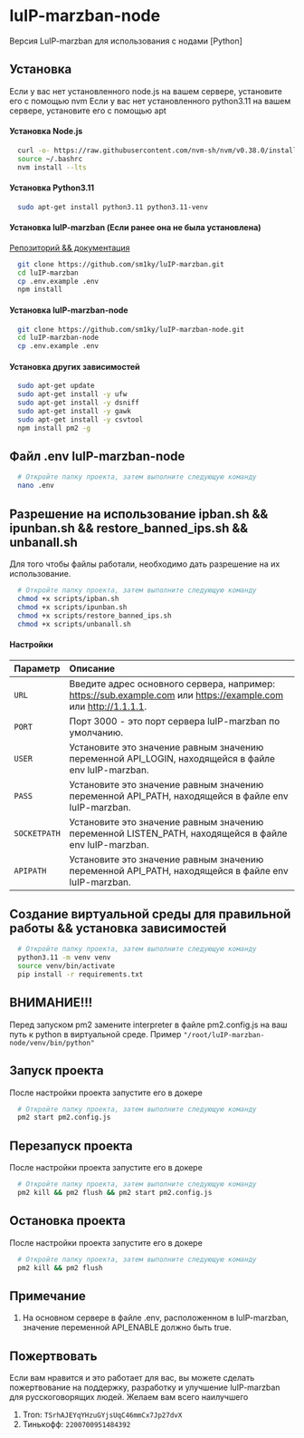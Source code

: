 # luIP-marzban-node
Версия LuIP-marzban для использования с нодами [Python]

## Установка

Если у вас нет установленного node.js на вашем сервере, установите его с помощью nvm
Если у вас нет установленного python3.11 на вашем сервере, установите его с помощью apt

#### Установка Node.js
```bash
  curl -o- https://raw.githubusercontent.com/nvm-sh/nvm/v0.38.0/install.sh | bash
  source ~/.bashrc
  nvm install --lts
```

#### Установка Python3.11
```bash
  sudo apt-get install python3.11 python3.11-venv
```


#### Установка luIP-marzban (Если ранее она не была установлена)
[Репозиторий && документация](https://github.com/sm1ky/luIP-marzban.git)
```bash
  git clone https://github.com/sm1ky/luIP-marzban.git
  cd luIP-marzban
  cp .env.example .env
  npm install
```


#### Установка luIP-marzban-node
```bash
  git clone https://github.com/sm1ky/luIP-marzban-node.git
  cd luIP-marzban-node
  cp .env.example .env
```


#### Установка других зависимостей

```bash
  sudo apt-get update
  sudo apt-get install -y ufw
  sudo apt-get install -y dsniff
  sudo apt-get install -y gawk
  sudo apt-get install -y csvtool
  npm install pm2 -g
```


## Файл .env luIP-marzban-node 
```bash
  # Откройте папку проекта, затем выполните следующую команду
  nano .env
```


## Разрешение на использование ipban.sh && ipunban.sh && restore_banned_ips.sh && unbanall.sh
Для того чтобы файлы работали, необходимо дать разрешение на их использование.
```bash
  # Откройте папку проекта, затем выполните следующую команду
  chmod +x scripts/ipban.sh
  chmod +x scripts/ipunban.sh
  chmod +x scripts/restore_banned_ips.sh
  chmod +x scripts/unbanall.sh
```


#### Настройки 
| Параметр | Описание                |
| :-------- | :------------------------- |
| `URL` | Введите адрес основного сервера, например: https://sub.example.com или https://example.com или http://1.1.1.1.  |
| `PORT` | Порт 3000 - это порт сервера luIP-marzban по умолчанию. |
| `USER` | Установите это значение равным значению переменной API_LOGIN, находящейся в файле env luIP-marzban. |
| `PASS` | Установите это значение равным значению переменной API_PATH, находящейся в файле env luIP-marzban. |
| `SOCKETPATH` | Установите это значение равным значению переменной LISTEN_PATH, находящейся в файле env luIP-marzban. |
| `APIPATH` | Установите это значение равным значению переменной API_PATH, находящейся в файле env luIP-marzban. |

## Создание виртуальной среды для правильной работы && установка зависимостей
```bash
  # Откройте папку проекта, затем выполните следующую команду
  python3.11 -m venv venv
  source venv/bin/activate
  pip install -r requirements.txt
```

## ВНИМАНИЕ!!!
Перед запуском pm2 замените interpreter в файле pm2.config.js на ваш путь к python в виртуальной среде. 
Пример `"/root/luIP-marzban-node/venv/bin/python"`

## Запуск проекта
После настройки проекта запустите его в докере
```bash
  # Откройте папку проекта, затем выполните следующую команду
  pm2 start pm2.config.js
```

## Перезапуск проекта
После настройки проекта запустите его в докере
```bash
  # Откройте папку проекта, затем выполните следующую команду
  pm2 kill && pm2 flush && pm2 start pm2.config.js
```

## Остановка проекта
После настройки проекта запустите его в докере
```bash
  # Откройте папку проекта, затем выполните следующую команду
  pm2 kill && pm2 flush
```

## Примечание
1. На основном сервере в файле .env, расположенном в luIP-marzban, значение переменной API_ENABLE должно быть true.

   
## Пожертвовать
Если вам нравится и это работает для вас, вы можете сделать пожертвование на поддержку, разработку и улучшение luIP-marzban для русскоговорящих людей. Желаем вам всего наилучшего

1. Tron: `TSrhAJEYqYHzuGYjsUqC46mmCx7Jp27dvX`
2. Тинькофф: `2200700951484392`

